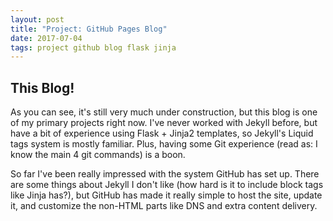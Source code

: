```yaml
---
layout: post
title: "Project: GitHub Pages Blog"
date: 2017-07-04
tags: project github blog flask jinja
---
```

## This Blog!
As you can see, it's still very much under construction, but this blog is one of my primary projects right now.
I've never worked with Jekyll before, but have a bit of experience using Flask + Jinja2 templates, so Jekyll's Liquid tags system is mostly familiar. Plus, having some Git experience (read as: I know the main 4 git commands) is a boon.

So far I've been really impressed with the system GitHub has set up. There are some things about Jekyll I don't like (how hard is it to include block tags like Jinja has?), but GitHub has made it really simple to host the site, update it, and customize the non-HTML parts like DNS and extra content delivery.